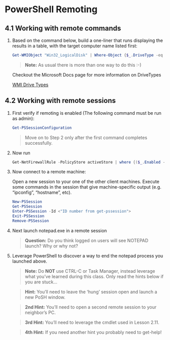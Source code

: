 # PowerShell Remoting

## 4.1 Working with remote commands

1. Based on the command below, build a one-liner that runs displaying the results in a table, with the target computer name listed first:

    ```PowerShell
    Get-WMIObject "Win32_LogicalDisk" | Where-Object {$_.DriveType -eq '3'}
    ```

    >**Note:** As usual there is more than one way to do this :-)

    Checkout the Microsoft Docs page for more information on DriveTypes

    [WMI Drive Types](https://docs.microsoft.com/en-us/windows/win32/cimwin32prov/win32-logicaldisk#properties)

## 4.2 Working with remote sessions

1. First verify if remoting is enabled (The following command must be run as admin):

    ```PowerShell
    Get-PSSessionConfiguration
    ```

    >Move on to Step 2 only after the first command completes successfully.

2. Now run

    ```PowerShell
    Get-NetFirewallRule -PolicyStore activeStore | where {($_.Enabled -eq 'True') -and ($_.name -like "WinRM*")}
    ```

3. Now connect to a remote machine:

    Open a new session to your one of the other client machines.  Execute some commands in the session that give machine-specific output (e.g. “ipconfig”, “hostname”, etc).

    ```PowerShell
    New-PSSession
    Get-PSSession
    Enter-PSSession -Id <"ID number from get-pssession">
    Exit-PSSession
    Remove-PSSession
    ```

4. Next launch notepad.exe in a remote session

    >**Question:** Do you think logged on users will see NOTEPAD launch?  Why or why not?

5. Leverage PowerShell to discover a way to end the notepad process you launched above.

    >**Note:** Do **NOT** use CTRL-C or Task Manager, instead leverage what you’ve learned during this class.  Only read the hints below if you are stuck…

    >**Hint:**  You’ll need to leave the ‘hung’ session open and launch a new PoSH window.

    >**2nd Hint:**  You’ll need to open a second remote session to your neighbor’s PC.

    >**3rd Hint:**  You’ll need to leverage the cmdlet used in Lesson 2.11.

    >**4th Hint:**  If you need another hint you probably need to get-help!
